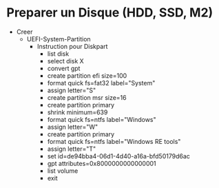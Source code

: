   # Preparer un Disque (HDD, SSD, M2) 
  + Creer 
    + UEFI-System-Partition
      + Instruction pour Diskpart
        + list disk
        + select disk X
        + convert gpt
        + create partition efi size=100
        + format quick fs=fat32 label="System"
        + assign letter="S"
        + create partition msr size=16
        + create partition primary 
        + shrink minimum=639
        + format quick fs=ntfs label="Windows"
        + assign letter="W"
        + create partition primary
        + format quick fs=ntfs label="Windows RE tools"
        + assign letter="T"
        + set id=de94bba4-06d1-4d40-a16a-bfd50179d6ac
        + gpt attributes=0x8000000000000001
        + list volume
        + exit
